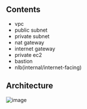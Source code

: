## Contents
- vpc 
- public subnet
- private subnet
- nat gateway
- internet gateway
- private ec2
- bastion
- nlb(internal/internet-facing)

## Architecture
![image](https://user-images.githubusercontent.com/66519046/156145372-e3080e13-1d49-49e0-b2da-6ab996c22a22.png)